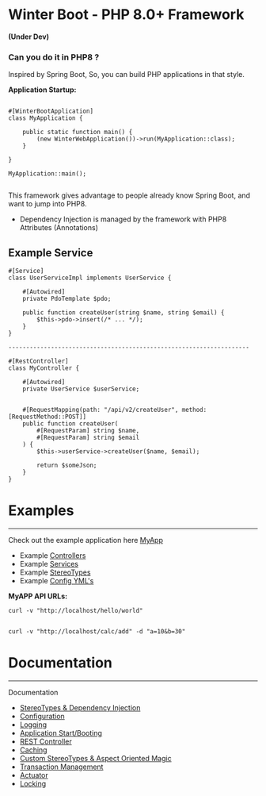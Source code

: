 # Winter Boot - PHP 8.0+ Framework

**(Under Dev)**

### Can you do it in PHP8 ?

Inspired by Spring Boot, So, you can build PHP applications in that style.

**Application Startup:**

```phpt

#[WinterBootApplication]
class MyApplication {

    public static function main() {
        (new WinterWebApplication())->run(MyApplication::class);
    }

}

MyApplication::main();


```

This framework gives advantage to people already know Spring Boot, and want to jump into PHP8.

- Dependency Injection is managed by the framework with PHP8 Attributes (Annotations)

## Example Service

```phpt
#[Service]
class UserServiceImpl implements UserService {

    #[Autowired]
    private PdoTemplate $pdo;

    public function createUser(string $name, string $email) {
        $this->pdo->insert(/* ... */);
    }
}

--------------------------------------------------------------------

#[RestController]
class MyController {

    #[Autowired]
    private UserService $userService;


    #[RequestMapping(path: "/api/v2/createUser", method: [RequestMethod::POST]]
    public function createUser(
        #[RequestParam] string $name,
        #[RequestParam] string $email
    ) {
        $this->userService->createUser($name, $email);
        
        return $someJson;
    }
}

```

# Examples

----

Check out the example application here [MyApp](examples/MyApp)

- Example [Controllers](examples/MyApp/src/controller)
- Example [Services](examples/MyApp/src/service)
- Example [StereoTypes](examples/MyApp/src/stereotype)
- Example [Config YML's](examples/MyApp/config)

**MyAPP API URLs:**

```
curl -v "http://localhost/hello/world"


curl -v "http://localhost/calc/add" -d "a=10&b=30"

```

# Documentation

----

Documentation

- [StereoTypes & Dependency Injection](docs/dependency_stereo_types.md)
- [Configuration](docs/configuration.md)
- [Logging](docs/logging.md)
- [Application Start/Booting]()
- [REST Controller](docs/rest_api.md)
- [Caching](docs/caching.md)
- [Custom StereoTypes & Aspect Oriented Magic](docs/custom_aop.md)
- [Transaction Management](docs/transactions.md)
- [Actuator](docs/actuator.md)
- [Locking](docs/locking.md)


